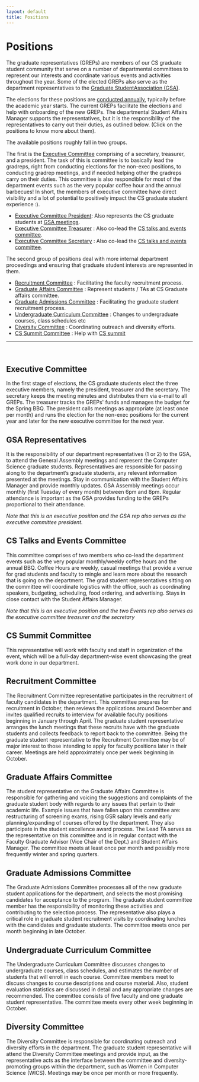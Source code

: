 ```yaml
---
layout: default
title: Positions
---
```


Positions
=======

The graduate representatives (GREPs) are members of our CS graduate student 
community that serve on a number of departmental committees to represent
our interests and coordinate various events and activities throughout 
the year. Some of the elected GREPs also serve as the department 
representatives to the [Graduate StudentAssociation (GSA)](http://ucsbgsa.org).

The elections for these positions are [conducted annually]({{site.baseurl}}/elections/), typically before
the academic year starts. The current GREPs facilitate the elections and
help with onboarding of the new GREPs. The departmental Student Affairs Manager 
supports the representatives, but it is the responsibility of the representatives
to carry out their duties, as outlined below. (Click on the positions to know more about them).

The available positions roughly fall in two groups. 

The first is the [Executive Committee](#executive_committee) comprising of a secretary, treasurer, and a president.
The task of this is committee is to basically lead the gradreps, right from conducting elections for the non-exec 
positions, to conducting gradrep meetings, and if needed helping other the gradreps carry on their duties. 
This committee is also respondible for most of the department events such as the very popular coffee hour
and the annual barbecues! In short, the members of executive committee have direct visibility and a lot of 
potential to positively impact the CS graduate student experience :).

* [Executive Committee President](#executive_committee): Also represents the CS graduate students at [GSA meetings](#gsa_representatives).
* [Executive Committee Treasurer](#executive_committee) : Also co-lead the [CS talks and events committee](#coffee_hour_committee). 
* [Executive Committee Secretary](#executive_committee) : Also co-lead the [CS talks and events committee](#coffee_hour_committee).

The second group of positions deal with more internal department proceedings and ensuring that graduate student
interests are represented in them.

* [Recruitment Committee](#recruitment_committee) : Facilitating the faculty recruitment process.
* [Graduate Affairs Committee](#grad_affairs_committee) : Represent students / TAs at CS Graduate affairs committee.
* [Graduate Admissions Committee](#grad_admissions_committee)	: Facilitating the graduate student recruitment process.
* [Undergraduate Curriculum Committee](#undergrad_curriculum_committee) : Changes to undergraduate courses, class schedules etc
* [Diversity Committee](#diversity_committee)	: Coordinating outreach and diversity efforts.
* [CS Summit Committee](#department_day_committee) : Help with [CS summit](http://www.ucsb-cs-summit.com/)
<!--* [Facilities Committee](#facilities_committee) : Coordinate *facility-related* issues (rooms, grad lounge, etc) -->

<!-- These representatives are elected each 
year from the graduate student body. Additionally, representatives take 
positions on a number of departmental committees to ensure our views are 
considered. If you would like to fill one of these positions, please 
[Contact us]({{site.baseurl}}/contact/) for more information. 
-->

* * *
<br/>

<h2 id="executive_committee">Executive Committee</h2>
In the first stage of elections, the CS graduate students elect the three
executive members, namely the president, treasurer and the secretary.
The secretary keeps the meeting minutes and distributes them via 
e-mail to all GREPs. The treasurer tracks the GREPs' funds and manages the 
budget for the Spring BBQ. The president calls meetings as appropriate (at 
least once per month) and runs the election for the non-exec positions for the
current year and later for the new executive committee for the next year.

<h2 id="gsa_representatives">GSA Representatives</h2>
It is the responsibility of our department representatives (1 or 2) to the GSA, 
to attend the General Assembly meetings and represent the Computer Science 
graduate students. Representatives are responsible for passing along to the 
department’s graduate students, any relevant information presented at the 
meetings. Stay in communication with the Student Affairs Manager and provide 
monthly updates. GSA Assembly meetings occur monthly (first Tuesday of every 
month) between 6pm and 8pm. Regular attendance is important as the GSA provides 
funding to the GREPs proportional to their attendance. 

*Note that this is an executive position and the GSA rep also serves as the 
executive committee president.*

<h2 id="coffee_hour_committee">CS Talks and Events Committee</h2>
This committee comprises of two members who co-lead the department events such as
the very popular monthly/weekly coffee hours and the annual BBQ.
Coffee Hours are weekly, casual meetings that provide a venue for grad students
and faculty to mingle and learn more about the research that is going on the department.
The grad student representatives sitting on the committee will coordinate logistics with the office, 
such as coordinating speakers, budgeting, scheduling, food ordering, and advertising. 
Stays in close contact with the Student Affairs Manager.

*Note that this is an executive position and the two Events rep also serves as the 
executive committee treasurer and the secretary*

<h2 id="department_day_committee">CS Summit Committee</h2>
 This representative will work with faculty and staff in organization of the 
event, which will be a full-day department-wise event showcasing the great work 
done in our department.

<h2 id="recruitment_committee">Recruitment Committee</h2>
The Recruitment Committee representative participates in the recruitment of 
faculty candidates in the department. This committee prepares for recruitment 
in October, then reviews the applications around December and invites qualified 
recruits to interview for available faculty positions beginning in January 
through April. The graduate student representative arranges the lunch meetings 
that these recruits have with the graduate students and collects feedback to 
report back to the committee. Being the graduate student representative to the 
Recruitment Committee may be of major interest to those intending to apply for 
faculty positions later in their career. Meetings are held approximately once 
per week beginning in October.
 
<!--
 <h2 id="facilities_committee">Facilities Committee</h2>
 The student representative on the facilities committee serves as a 
communicator between the grad students, faculty, and staff on all facilities 
issues. “Facilities” includes both the physical spaces of the department as 
well as its computer systems. The representative gathers student comments, 
concerns, and complaints, and presents these to the committee. Additionally, 
the representative coordinates with staff and faculty members on the planning 
of facilities changes. Finally, the representative keeps the student body 
well-informed of any facilities issues and their resolution. Keeps in regular 
monthly contact with the committee chair. 
-->

 <h2 id="grad_affairs_committee">Graduate Affairs Committee</h2>
 The student representative on the Graduate Affairs Committee is responsible 
for gathering and voicing the suggestions and complaints of the graduate 
student body with regards to any issues that pertain to their academic life. 
Example issues that have fallen upon this committee are: restructuring of 
screening exams, rising GSR salary levels and early planning/expanding of 
courses offered by the department. They also participate in the student 
excellence award process. The Lead TA serves as the representative on this 
committee and is in regular contact with the Faculty Graduate Advisor (Vice 
Chair of the Dept.) and Student Affairs Manager. The committee meets at least 
once per month and possibly more frequently winter and spring quarters.

<h2 id="grad_admissions_committee">Graduate Admissions Committee</h2>
 The Graduate Admissions Committee processes all of the new graduate student 
applications for the department, and selects the most promising candidates for 
acceptance to the program. The graduate student committee member has the 
responsibility of monitoring these activities and contributing to the selection 
process. The representative also plays a critical role in graduate student 
recruitment visits by coordinating lunches with the candidates and graduate 
students. The committee meets once per month beginning in late October.

<h2 id="undergrad_curriculum_committee">Undergraduate Curriculum Committee</h2>
 The Undergraduate Curriculum Committee discusses changes to undergraduate 
courses, class schedules, and estimates the number of students that will enroll 
in each course. Committee members meet to discuss changes to course 
descriptions and course material. Also, student evaluation statistics are 
discussed in detail and any appropriate changes are recommended. The committee 
consists of five faculty and one graduate student representative. The committee 
meets every other week beginning in October.
 
<!--
<h2 id="coffee_hour_committee">Coffee Hour Committee</h2>
 The Coffee Hour Committee is responsible for coordinating department Coffee 
Hours throughout the school year. Coffee Hours are weekly, casual meetings that 
provide a venue for grad students and faculty to mingle and learn more about 
the research that is going on the department. The grad student representatives 
sitting on the committee will coordinate logistics with the office, such as 
budgeting, scheduling, food ordering, and advertising. Stays is close contact 
with the Student Affairs Manager.

<h2 id="department_day_committee">CS Summit Committee</h2>
 This representative will work with faculty and staff in organization of the 
event, which will be a full-day department-wise event showcasing the great work 
done in our department. In particular, this student will work as the Program 
Committee (PC) Chair for the research track of the event, which replaces our 
former Graduate Student Workshop on Computing (GSWC). (updates coming)
-->

<h2 id="diversity_committee">Diversity Committee</h2>
 The Diversity Committee is responsible for coordinating outreach and diversity 
efforts in the department. The graduate student representative will attend the 
Diversity Committee meetings and provide input, as the representative acts as 
the interface between the committee and diversity-promoting groups within the 
department, such as Women in Computer Science (WICS). Meetings may be once per 
month or more frequently.
